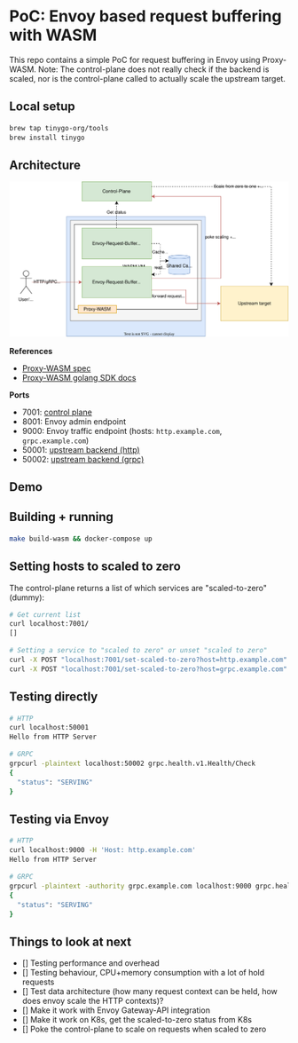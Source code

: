 # PoC: Envoy based request buffering with WASM

This repo contains a simple PoC for request buffering in Envoy using Proxy-WASM.
Note: The control-plane does not really check if the backend is scaled, nor is the control-plane called to actually scale the upstream target. 

## Local setup

```bash
brew tap tinygo-org/tools
brew install tinygo
```

## Architecture

![overview](./docs/overview.drawio.svg)

**References**

* [Proxy-WASM spec](https://github.com/proxy-wasm/spec/blob/master/docs/WebAssembly-in-Envoy.md)
* [Proxy-WASM golang SDK docs](https://github.com/tetratelabs/proxy-wasm-go-sdk/blob/main/doc/OVERVIEW.md)

**Ports**

* 7001: [control plane](./control-plane/main.go)
* 8001: Envoy admin endpoint
* 9000: Envoy traffic endpoint (hosts: `http.example.com`, `grpc.example.com`)
* 50001: [upstream backend (http)](./upstream/main.go)
* 50002: [upstream backend (grpc)](./upstream/main.go)

## Demo



## Building + running

```bash
make build-wasm && docker-compose up
```

## Setting hosts to scaled to zero

The control-plane returns a list of which services are "scaled-to-zero" (dummy):

```bash
# Get current list
curl localhost:7001/ 
[]
```

```bash
# Setting a service to "scaled to zero" or unset "scaled to zero"
curl -X POST "localhost:7001/set-scaled-to-zero?host=http.example.com"
curl -X POST "localhost:7001/set-scaled-to-zero?host=grpc.example.com"
```

## Testing directly

```bash
# HTTP
curl localhost:50001
Hello from HTTP Server
```

```bash
# GRPC
grpcurl -plaintext localhost:50002 grpc.health.v1.Health/Check
{
  "status": "SERVING"
}
```

## Testing via Envoy

```bash
# HTTP
curl localhost:9000 -H 'Host: http.example.com'
Hello from HTTP Server
```

```bash
# GRPC
grpcurl -plaintext -authority grpc.example.com localhost:9000 grpc.health.v1.Health/Check
{
  "status": "SERVING"
}
```

## Things to look at next
 
- [] Testing performance and overhead
- [] Testing behaviour, CPU+memory consumption with a lot of hold requests
- [] Test data architecture (how many request context can be held, how does envoy scale the HTTP contexts)?
- [] Make it work with Envoy Gateway-API integration
- [] Make it work on K8s, get the scaled-to-zero status from K8s
- [] Poke the control-plane to scale on requests when scaled to zero
